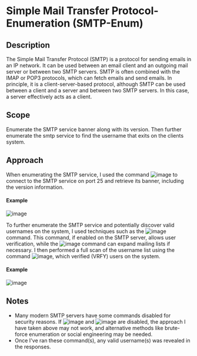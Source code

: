# Simple Mail Transfer Protocol-Enumeration (SMTP-Enum)

## Description
 The Simple Mail Transfer Protocol (SMTP) is a protocol for sending emails in an IP network. It can be used between an email client and an outgoing mail server or between two SMTP servers. SMTP is often combined with the IMAP or POP3 protocols, which can fetch emails and send emails. In principle, it is a client-server-based protocol, although SMTP can be used between a client and a server and between two SMTP servers. In this case, a server effectively acts as a client.

## Scope
 Enumerate the SMTP service banner along with its version. Then further enumerate the smtp service to find the username that exits on the clients system.

## Approach
 When enumerating the SMTP service, I used the command ![image](https://github.com/user-attachments/assets/b4811e11-81b3-414c-a155-dc024b117b7c) to connect to the SMTP service on port 25 and retrieve its banner, including the version information.

 #### Example 
![image](https://github.com/user-attachments/assets/1444e32f-7ffa-445e-898c-6db66c9b172b)

 To further enumerate the SMTP service and potentially discover valid usernames on the system, I used techniques such as the ![image](https://github.com/user-attachments/assets/4c004366-75fa-443e-8475-e77197405c06)
 command. This command, if enabled on the SMTP server, allows user verification, while the ![image](https://github.com/user-attachments/assets/cae986f1-5e23-4db7-99f9-56f50f33e8a7) command can expand mailing lists if necessary. I then performed a full scan of the username list using the command ![image](https://github.com/user-attachments/assets/3ec1bd91-d717-40d5-b7f7-6e39632679b2), which verified (VRFY) users on the system.

 #### Example
![image](https://github.com/user-attachments/assets/45404145-bc5e-4c45-9b92-686843919094)

## Notes
- Many modern SMTP servers have some commands disabled for security reasons. If ![image](https://github.com/user-attachments/assets/4c004366-75fa-443e-8475-e77197405c06) and ![image](https://github.com/user-attachments/assets/cae986f1-5e23-4db7-99f9-56f50f33e8a7) are disabled, the approach I have taken above may not work, and alternative methods like brute-force enumeration or social engineering may be needed.
- Once I've ran these command(s), any valid username(s) was revealed in the responses.
